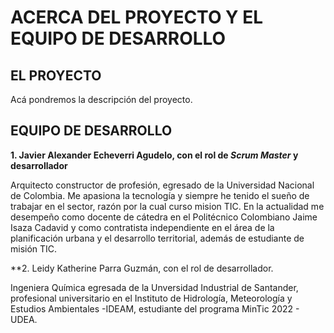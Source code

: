 # ACERCA DEL PROYECTO Y EL EQUIPO DE DESARROLLO

## EL PROYECTO

Acá pondremos la descripción del proyecto.


## EQUIPO DE DESARROLLO

**1. Javier Alexander Echeverri Agudelo, con el rol de *Scrum Master* y desarrollador**

Arquitecto constructor de profesión, egresado de la Universidad Nacional de Colombia. Me apasiona la tecnología 
y siempre he tenido el sueño de trabajar en el sector, razón por la cual curso mision TIC. En la actualidad me 
desempeño como docente de cátedra en el Politécnico Colombiano Jaime Isaza Cadavid y como contratista 
independiente en el área de la planificación urbana y el desarrollo territorial, además de estudiante de misión 
TIC.

**2. Leidy Katherine Parra Guzmán, con el rol de desarrollador.

Ingeniera Química egresada de la Unversidad Industrial de Santander, 
profesional universitario en el Instituto de Hidrología, Meteorología y Estudios Ambientales -IDEAM,
estudiante del programa MinTic 2022 - UDEA.
